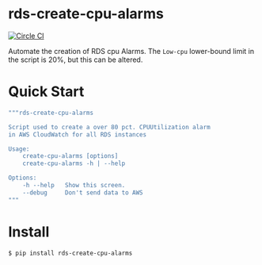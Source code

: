 # rds-create-cpu-alarms

[![Circle CI](https://circleci.com/gh/percolate/rds-create-cpu-alarms.svg?style=svg)](https://circleci.com/gh/percolate/rds-create-cpu-alarms)

Automate the creation of RDS cpu Alarms.
The `Low-cpu` lower-bound limit in the script is 20%, but this can be altered.

# Quick Start
```bash
"""rds-create-cpu-alarms

Script used to create a over 80 pct. CPUUtilization alarm
in AWS CloudWatch for all RDS instances

Usage:
    create-cpu-alarms [options]
    create-cpu-alarms -h | --help

Options:
    -h --help   Show this screen.
    --debug     Don't send data to AWS
"""
```

# Install
```bash
$ pip install rds-create-cpu-alarms
```
